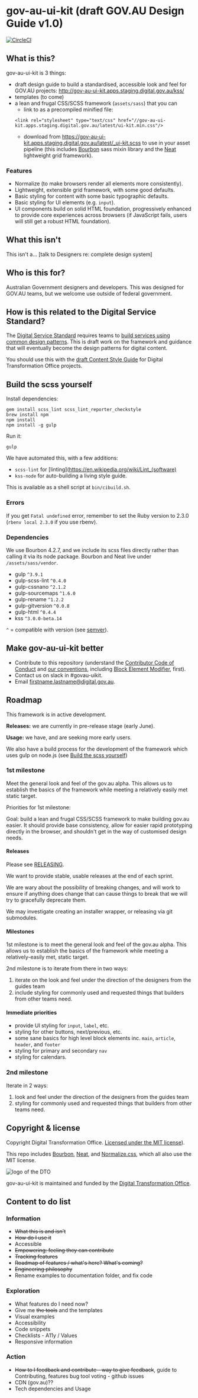 # gov-au-ui-kit (draft GOV.AU Design Guide v1.0)

[![CircleCI](https://circleci.com/gh/AusDTO/gov-au-ui-kit.svg?style=svg)](https://circleci.com/gh/AusDTO/gov-au-ui-kit)

## What is this?

gov-au-ui-kit is 3 things:

- draft design guide to build a standardised, accessible look and feel for GOV.AU projects:  http://gov-au-ui-kit.apps.staging.digital.gov.au/kss/
- templates (to come)
- a lean and frugal CSS/SCSS framework (`assets/sass`) that you can
  - link to as a precompiled minified file:
  ```
  <link rel="stylesheet" type="text/css" href="//gov-au-ui-kit.apps.staging.digital.gov.au/latest/ui-kit.min.css"/>
  ```
  - download from https://gov-au-ui-kit.apps.staging.digital.gov.au/latest/_ui-kit.scss to use in your asset pipeline (this includes [Bourbon](https://github.com/thoughtbot/bourbon) sass mixin library and the [Neat](https://github.com/thoughtbot/neat) lightweight grid framework).

### Features

- Normalize (to make browsers render all elements more consistently).
- Lightweight, extensible grid framework, with some good defaults.
- Basic styling for content with some basic typographic defaults.
- Basic styling for UI elements (e.g. `input`).
- UI components build on solid HTML foundation, progressively enhanced to provide core experiences across browsers (if JavaScript fails, users will still get a robust HTML foundation).

## What this isn't

This isn't a... [talk to Designers re: complete design system]

## Who is this for?

Australian Government designers and developers. This was designed for GOV.AU teams, but we welcome use outside of federal government.

## How is this related to the Digital Service Standard?

The [Digital Service Standard](https://www.dto.gov.au/standard/) requires teams to [build services using common design patterns](https://www.dto.gov.au/standard/6-consistent-and-responsive/). This is draft work on the framework and guidance that will eventually become the design patterns for digital content.

You should use this with the [draft Content Style Guide](http://content-style-guide.apps.staging.digital.gov.au/) for Digital Transformation Office projects.

## <a name="building"></a>Build the scss yourself

Install dependencies:

```
gem install scss_lint scss_lint_reporter_checkstyle
brew install npm
npm install
npm install -g gulp
```

Run it:

```
gulp
```

We have automated this, with a few additions:

- `scss-lint` for [linting](https://en.wikipedia.org/wiki/Lint_(software)
- `kss-node` for auto-building a living style guide.

This is available as a shell script at `bin/cibuild.sh`.

### Errors

If you get `Fatal undefined` error, remember to set the Ruby version to 2.3.0 (`rbenv local 2.3.0` if you use rbenv).

### Dependencies

We use Bourbon 4.2.7, and we include its scss files directly rather than calling it via its node package. Bourbon and Neat live under `/assets/sass/vendor`.

- gulp `^3.9.1`
- gulp-scss-lint `^0.4.0`
- gulp-cssnano `^2.1.2`
- gulp-sourcemaps `^1.6.0`
- gulp-rename `^1.2.2`
- gulp-gitversion `^0.0.8`
- gulp-html `^0.4.4`
- kss `^3.0.0-beta.14`

`^` = compatible with version (see [semver](https://docs.npmjs.com/misc/semver#caret-ranges-123-025-004)).

## Make gov-au-ui-kit better

- Contribute to this repository (understand the [Contributor Code of Conduct](https://github.com/AusDTO/gov-au-ui-kit/blob/master/code_of_conduct.md) and [our conventions](https://github.com/AusDTO/gov-au-ui-kit/blob/master/conventions.md), including [Block Element Modifier](http://getbem.com/), first).
- Contact us on slack in #govau-uikit.
- Email [firstname.lastname@digital.gov.au](mailto:TBC).

## Roadmap

This framework is in active development.

**Releases:** we are currently in pre-release stage (early June).

**Usage:** we have, and are seeking more early users.

We also have a build process for the development of the framework which uses gulp on node.js (see [Build the scss yourself](#building))

### 1st milestone

Meet the general look and feel of the gov.au alpha. This allows us to establish the basics of the framework while meeting a relatively easily met static target.

Priorities for 1st milestone:

Goal: build a lean and frugal CSS/SCSS framework to make building gov.au easier. It should provide base consistency, allow for easier rapid prototyping directly in the browser, and shouldn't get in the way of customised design needs.

#### Releases

Please see [RELEASING](RELEASING.md).

We want to provide stable, usable releases at the end of each sprint.

We are wary about the possibility of breaking changes, and will work to ensure if anything does change that can cause things to break that we will try to gracefully deprecate them.

We may investigate creating an installer wrapper, or releasing via git submodules.

#### Milestones

1st milestone is to meet the general look and feel of the gov.au alpha. This allows us to establish the basics of the framework while meeting a relatively-easily met, static target.

2nd milestone is to iterate from there in two ways:

1. iterate on the look and feel under the direction of the designers from the guides team
2. include styling for commonly used and requested things that builders from other teams need.

#### Immediate priorities

- provide UI styling for `input`, `label`, etc.
- styling for other buttons, next/previous, etc.
- some sane basics for high level block elements inc. `main`, `article`, `header`, and `footer`
- styling for primary and secondary `nav`
- styling for calendars.

### 2nd milestone

Iterate in 2 ways:

1. look and feel under the direction of the designers from the guides team
2. styling for commonly used and requested things that builders from other teams need.

## Copyright & license

Copyright Digital Transformation Office. [Licensed under the MIT license](https://github.com/AusDTO/gov-au-ui-kit/blob/master/LICENSE)).

This repo includes [Bourbon](http://bourbon.io/), [Neat](http://neat.bourbon.io/), and [Normalize.css](https://necolas.github.io/normalize.css/), which all also use the MIT license.

![](https://www.dto.gov.au/images/govt-crest.png "logo of the DTO")

gov-au-ui-kit is maintained and funded by the [Digital Transformation Office](https://www.dto.gov.au/).

## Content to do list

### Information

- ~~What this is and isn't~~
- ~~How do I use it~~
- Accessible
- ~~Empowering: feeling they can contribute~~
- ~~Tracking features~~
- ~~Roadmap of features / what's here? What's coming?~~
- ~~Engineering philosophy~~
- Rename examples to documentation folder, and fix code

### Exploration

- What features do I need now?
- Give me ~~the tools~~ and the templates
- Visual examples
- Accessibility
- Code snippets
- Checklists - A11y / Values
- Responsive information

### Action

- ~~How to I feedback and contribute - way to give feedback~~, guide to Contributing, features bug tool voting - github issues
- CDN (gov.au)??
- Tech dependencies and Usage
